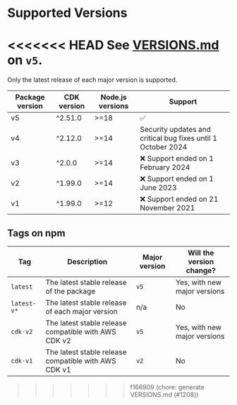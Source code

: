 # Supported Versions

<<<<<<< HEAD
See [VERSIONS.md](https://github.com/mrgrain/cdk-esbuild/blob/v5/VERSIONS.md) on `v5`.
=======
Only the latest release of each major version is supported.

| Package version | CDK version | Node.js versions | Support                                                       |
| --------------- | ----------- | ---------------- | ------------------------------------------------------------- |
| v5 | ^2.51.0 | >=18 | :white_check_mark: |
| v4 | ^2.12.0 | >=14 | Security updates and critical bug fixes until 1 October 2024 |
| v3 | ^2.0.0 | >=14 | :x: Support ended on 1 February 2024 |
| v2 | ^1.99.0 | >=14 | :x: Support ended on 1 June 2023 |
| v1 | ^1.99.0 | >=12 | :x: Support ended on 21 November 2021 |

## Tags on npm

| Tag         | Description                                          | Major version | Will the version change?     |
| ----------- | ---------------------------------------------------- | ------------- | ---------------------------- |
| `latest`    | The latest stable release of the package             | `v5`          | Yes, with new major versions |
| `latest-v*` | The latest stable release of each major version      | n/a           | No                           |
| `cdk-v2`    | The latest stable release compatible with AWS CDK v2 | `v5`          | Yes, with new major versions |
| `cdk-v1`    | The latest stable release compatible with AWS CDK v1 | `v2`          | No                           |
>>>>>>> f166909 (chore: generate VERSIONS.md (#1208))
